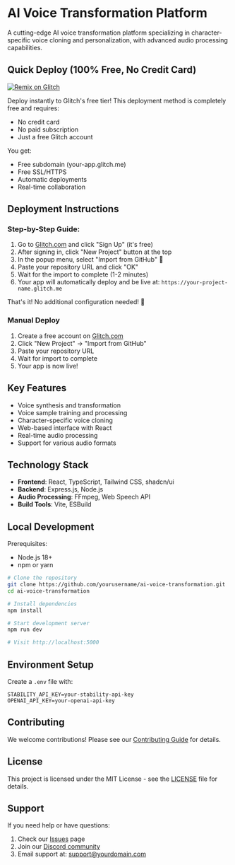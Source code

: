 # AI Voice Transformation Platform

A cutting-edge AI voice transformation platform specializing in character-specific voice cloning and personalization, with advanced audio processing capabilities.

## Quick Deploy (100% Free, No Credit Card)
[![Remix on Glitch](https://cdn.glitch.com/2703baf2-b643-4da7-ab91-7ee2a2d00b5b%2Fremix-button.svg)](https://glitch.com/edit/#!/import/github/yourusername/ai-voice-transformation)

Deploy instantly to Glitch's free tier! This deployment method is completely free and requires:
- No credit card
- No paid subscription
- Just a free Glitch account

You get:
- Free subdomain (your-app.glitch.me)
- Free SSL/HTTPS
- Automatic deployments
- Real-time collaboration

## Deployment Instructions

### Step-by-Step Guide:

1. Go to [Glitch.com](https://glitch.com) and click "Sign Up" (it's free)
2. After signing in, click "New Project" button at the top
3. In the popup menu, select "Import from GitHub" 🔄
4. Paste your repository URL and click "OK"
5. Wait for the import to complete (1-2 minutes)
6. Your app will automatically deploy and be live at:
   `https://your-project-name.glitch.me`

That's it! No additional configuration needed! 🎉

### Manual Deploy
1. Create a free account on [Glitch.com](https://glitch.com)
2. Click "New Project" → "Import from GitHub"
3. Paste your repository URL
4. Wait for import to complete
5. Your app is now live!


## Key Features

- Voice synthesis and transformation
- Voice sample training and processing
- Character-specific voice cloning
- Web-based interface with React
- Real-time audio processing
- Support for various audio formats

## Technology Stack

- **Frontend**: React, TypeScript, Tailwind CSS, shadcn/ui
- **Backend**: Express.js, Node.js
- **Audio Processing**: FFmpeg, Web Speech API
- **Build Tools**: Vite, ESBuild

## Local Development

Prerequisites:
- Node.js 18+ 
- npm or yarn

```bash
# Clone the repository
git clone https://github.com/yourusername/ai-voice-transformation.git
cd ai-voice-transformation

# Install dependencies
npm install

# Start development server
npm run dev

# Visit http://localhost:5000
```

## Environment Setup

Create a `.env` file with:

```env
STABILITY_API_KEY=your-stability-api-key
OPENAI_API_KEY=your-openai-api-key
```

## Contributing

We welcome contributions! Please see our [Contributing Guide](CONTRIBUTING.md) for details.

## License

This project is licensed under the MIT License - see the [LICENSE](LICENSE) file for details.

## Support

If you need help or have questions:
1. Check our [Issues](https://github.com/yourusername/ai-voice-transformation/issues) page
2. Join our [Discord community](https://discord.gg/yourdiscord)
3. Email support at: support@yourdomain.com
